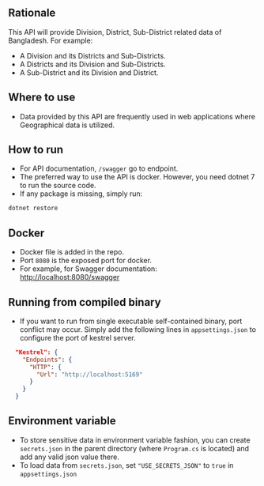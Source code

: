 ## Rationale

This API will provide Division, District, Sub-District related data of Bangladesh. For example:

- A Division and its Districts and Sub-Districts.
- A Districts and its Division and Sub-Districts.
- A Sub-District and its Division and District.

## Where to use

-  Data provided by this API are frequently used in web applications where Geographical data is utilized.

## How to run
- For API documentation, `/swagger` go to endpoint. 
- The preferred way to use the API is docker. However, you need dotnet 7 to run the source code.
- If any package is missing, simply run:

```bash
dotnet restore
```

## Docker

- Docker file is added in the repo.
- Port `8080` is the exposed port for docker.
- For example, for Swagger documentation: [http://localhost:8080/swagger](http://localhost:8080/swagger)

## Running from compiled binary

- If you want to run from single executable self-contained binary, port conflict may occur. Simply add the following lines in `appsettings.json` to configure the port of kestrel server.

```json
  "Kestrel": {
    "Endpoints": {
      "HTTP": {
        "Url": "http://localhost:5169"
      }
    }
  }
```

## Environment variable

- To store sensitive data in environment variable fashion, you can create `secrets.json` in the parent directory (where `Program.cs` is located) and add any valid json value there. 
- To load data from `secrets.json`, set `"USE_SECRETS_JSON"` to `true` in `appsettings.json`
